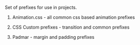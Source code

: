 Set of prefixes for use in projects.

1. Animation.css - all common css based animation prefixes

2. CSS Custom prefixes - transition and common prefixes

3. Padmar - margin and padding prefixes
